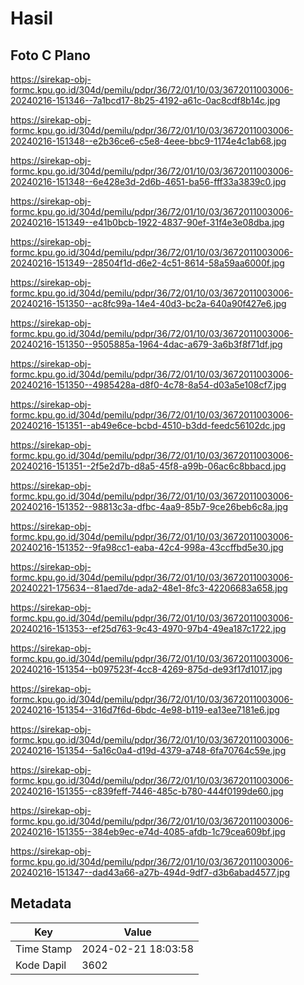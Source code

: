 # Hasil

## Foto C Plano

https://sirekap-obj-formc.kpu.go.id/304d/pemilu/pdpr/36/72/01/10/03/3672011003006-20240216-151346--7a1bcd17-8b25-4192-a61c-0ac8cdf8b14c.jpg

https://sirekap-obj-formc.kpu.go.id/304d/pemilu/pdpr/36/72/01/10/03/3672011003006-20240216-151348--e2b36ce6-c5e8-4eee-bbc9-1174e4c1ab68.jpg

https://sirekap-obj-formc.kpu.go.id/304d/pemilu/pdpr/36/72/01/10/03/3672011003006-20240216-151348--6e428e3d-2d6b-4651-ba56-fff33a3839c0.jpg

https://sirekap-obj-formc.kpu.go.id/304d/pemilu/pdpr/36/72/01/10/03/3672011003006-20240216-151349--e41b0bcb-1922-4837-90ef-31f4e3e08dba.jpg

https://sirekap-obj-formc.kpu.go.id/304d/pemilu/pdpr/36/72/01/10/03/3672011003006-20240216-151349--28504f1d-d6e2-4c51-8614-58a59aa6000f.jpg

https://sirekap-obj-formc.kpu.go.id/304d/pemilu/pdpr/36/72/01/10/03/3672011003006-20240216-151350--ac8fc99a-14e4-40d3-bc2a-640a90f427e6.jpg

https://sirekap-obj-formc.kpu.go.id/304d/pemilu/pdpr/36/72/01/10/03/3672011003006-20240216-151350--9505885a-1964-4dac-a679-3a6b3f8f71df.jpg

https://sirekap-obj-formc.kpu.go.id/304d/pemilu/pdpr/36/72/01/10/03/3672011003006-20240216-151350--4985428a-d8f0-4c78-8a54-d03a5e108cf7.jpg

https://sirekap-obj-formc.kpu.go.id/304d/pemilu/pdpr/36/72/01/10/03/3672011003006-20240216-151351--ab49e6ce-bcbd-4510-b3dd-feedc56102dc.jpg

https://sirekap-obj-formc.kpu.go.id/304d/pemilu/pdpr/36/72/01/10/03/3672011003006-20240216-151351--2f5e2d7b-d8a5-45f8-a99b-06ac6c8bbacd.jpg

https://sirekap-obj-formc.kpu.go.id/304d/pemilu/pdpr/36/72/01/10/03/3672011003006-20240216-151352--98813c3a-dfbc-4aa9-85b7-9ce26beb6c8a.jpg

https://sirekap-obj-formc.kpu.go.id/304d/pemilu/pdpr/36/72/01/10/03/3672011003006-20240216-151352--9fa98cc1-eaba-42c4-998a-43ccffbd5e30.jpg

https://sirekap-obj-formc.kpu.go.id/304d/pemilu/pdpr/36/72/01/10/03/3672011003006-20240221-175634--81aed7de-ada2-48e1-8fc3-42206683a658.jpg

https://sirekap-obj-formc.kpu.go.id/304d/pemilu/pdpr/36/72/01/10/03/3672011003006-20240216-151353--ef25d763-9c43-4970-97b4-49ea187c1722.jpg

https://sirekap-obj-formc.kpu.go.id/304d/pemilu/pdpr/36/72/01/10/03/3672011003006-20240216-151354--b097523f-4cc8-4269-875d-de93f17d1017.jpg

https://sirekap-obj-formc.kpu.go.id/304d/pemilu/pdpr/36/72/01/10/03/3672011003006-20240216-151354--316d7f6d-6bdc-4e98-b119-ea13ee7181e6.jpg

https://sirekap-obj-formc.kpu.go.id/304d/pemilu/pdpr/36/72/01/10/03/3672011003006-20240216-151354--5a16c0a4-d19d-4379-a748-6fa70764c59e.jpg

https://sirekap-obj-formc.kpu.go.id/304d/pemilu/pdpr/36/72/01/10/03/3672011003006-20240216-151355--c839feff-7446-485c-b780-444f0199de60.jpg

https://sirekap-obj-formc.kpu.go.id/304d/pemilu/pdpr/36/72/01/10/03/3672011003006-20240216-151355--384eb9ec-e74d-4085-afdb-1c79cea609bf.jpg

https://sirekap-obj-formc.kpu.go.id/304d/pemilu/pdpr/36/72/01/10/03/3672011003006-20240216-151347--dad43a66-a27b-494d-9df7-d3b6abad4577.jpg


## Metadata

| Key        | Value               |
| ---------- | ------------------- |
| Time Stamp | 2024-02-21 18:03:58 |
| Kode Dapil | 3602                |



